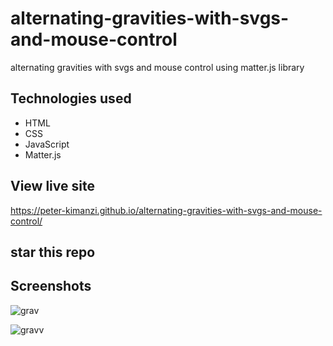 # alternating-gravities-with-svgs-and-mouse-control

alternating gravities with svgs and mouse control using matter.js library


## Technologies used
* HTML
* CSS
* JavaScript
* Matter.js

## View live site

https://peter-kimanzi.github.io/alternating-gravities-with-svgs-and-mouse-control/

## star this repo

## Screenshots

![grav](https://user-images.githubusercontent.com/71552773/174957558-ed66fe99-23da-41c6-826b-7483ee749294.PNG)

![gravv](https://user-images.githubusercontent.com/71552773/174957637-7b472a66-563b-4aa4-8fd0-380078d627f3.PNG)


